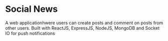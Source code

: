 # Social News
 A web applicationhwere users can create posts and comment on posts from other users. Built with ReactJS, ExpressJS, NodeJS, MongoDB and Socket IO for push notifications
